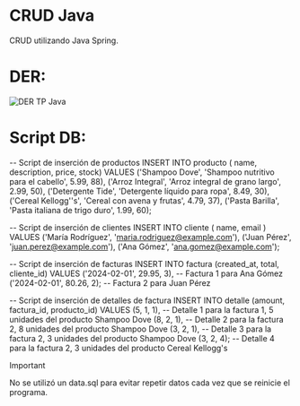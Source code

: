 # CRUD Java
CRUD utilizando Java Spring.

# DER:

![DER TP Java](https://github.com/manuelKrivoy/facturacion-crud-springboot/assets/63810676/35442648-3e4f-4a67-b3e5-16454fab10be)



# Script DB:
-- Script de inserción de productos
INSERT INTO producto ( name, description,  price, stock) VALUES
('Shampoo Dove', 'Shampoo nutritivo para el cabello', 5.99, 88),
('Arroz Integral', 'Arroz integral de grano largo', 2.99, 50),
('Detergente Tide', 'Detergente líquido para ropa', 8.49, 30),
('Cereal Kellogg''s', 'Cereal con avena y frutas', 4.79, 37),
('Pasta Barilla', 'Pasta italiana de trigo duro', 1.99, 60);

-- Script de inserción de clientes
INSERT INTO cliente ( name, email ) VALUES
('María Rodríguez', 'maria.rodriguez@example.com'),
('Juan Pérez', 'juan.perez@example.com'),
('Ana Gómez', 'ana.gomez@example.com');

-- Script de inserción de facturas
INSERT INTO factura (created_at, total, cliente_id) VALUES
('2024-02-01', 29.95, 3), -- Factura 1 para Ana Gómez
('2024-02-01', 80.26, 2); -- Factura 2 para Juan Pérez

-- Script de inserción de detalles de factura
INSERT INTO detalle (amount, factura_id, producto_id) VALUES
(5, 1, 1), -- Detalle 1 para la factura 1, 5 unidades del producto Shampoo Dove
(8, 2, 1), -- Detalle 2 para la factura 2, 8 unidades del producto Shampoo Dove
(3, 2, 1), -- Detalle 3 para la factura 2, 3 unidades del producto Shampoo Dove
(3, 2, 4); -- Detalle 4 para la factura 2, 3 unidades del producto Cereal Kellogg's

> [!IMPORTANT]  
> No se utilizó un data.sql para evitar repetir datos cada vez que se reinicie el programa.




